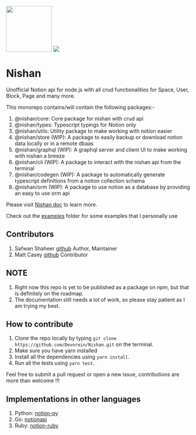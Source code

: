 <img height="125px" width="125px" src = "https://raw.githubusercontent.com/Devorein/Nishan/c6b6a44002d83f53cc5ca0d671554be25fe11a14/public/Logo.svg">

<img src="https://github.com/devorein/nishan/workflows/Lint,%20Build%20and%20Test/badge.svg"/>

# Nishan

Unofficial Notion api for node.js with all crud functionalities for Space, User, Block, Page and many more.

This monorepo contains/will contain the following packages:-

1. @nishan/core: Core package for nishan with crud api
2. @nishan/types: Typescript typings for Notion only
3. @nishan/utils: Utility package to make working with notion easier
4. @nishan/store (WIP): A package to easily backup or download notion data locally or in a remote dbaas
5. @nishan/graphql (WIP): A graphql server and client UI to make working with nishan a breeze
6. @nishan/cli (WIP): A package to interact with the nishan api from the terminal
7. @nishan/codegen (WIP): A package to automatically generate typescript definitions from a notion collection schema
8. @nishan/orm (WIP): A package to use notion as a database by providing an easy to use orm api

Please visit [Nishan doc](https://nishan-docs.netlify.app/) to learn more.

Check out the [examples](https://github.com/Devorein/Nishan/tree/master/examples) folder for some examples that I personally use

## Contributors

1. Safwan Shaheer [github](https://github.com/Devorein) Author, Maintainer
2. Matt Casey [github](https://github.com/mattcasey) Contributor

## NOTE

1. Right now this repo is yet to be published as a package on npm, but that is definitely on the roadmap.
2. The documentation still needs a lot of work, so please stay patient as I am trying my best.

## How to contribute

1. Clone the repo locally by typing `git clone https://github.com/Devorein/Nishan.git` on the terminal.
2. Make sure you have yarn installed
3. Install all the dependencies using `yarn install`.
4. Run all the tests using `yarn test`.

Feel free to submit a pull request or open a new issue, contributions are more than welcome !!!

## Implementations in other languages

1. Python: [notion-py](https://github.com/jamalex/notion-py)
2. Go: [notionapi](https://github.com/kjk/notionapi)
3. Ruby: [notion-ruby](https://github.com/danmurphy1217/notion-ruby)
